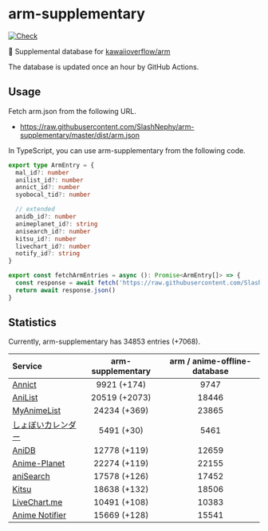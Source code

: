 # arm-supplementary

[![Check](https://github.com/SlashNephy/arm-supplementary/actions/workflows/check-node.yml/badge.svg)](https://github.com/SlashNephy/arm-supplementary/actions/workflows/check-node.yml)

💊 Supplemental database for [kawaiioverflow/arm](https://github.com/kawaiioverflow/arm)

The database is updated once an hour by GitHub Actions.

## Usage

Fetch arm.json from the following URL.

- https://raw.githubusercontent.com/SlashNephy/arm-supplementary/master/dist/arm.json

In TypeScript, you can use arm-supplementary from the following code.

```TypeScript
export type ArmEntry = {
  mal_id?: number
  anilist_id?: number
  annict_id?: number
  syobocal_tid?: number

  // extended
  anidb_id?: number
  animeplanet_id?: string
  anisearch_id?: number
  kitsu_id?: number
  livechart_id?: number
  notify_id?: string
}

export const fetchArmEntries = async (): Promise<ArmEntry[]> => {
  const response = await fetch('https://raw.githubusercontent.com/SlashNephy/arm-supplementary/master/dist/arm.json')
  return await response.json()
}
```

## Statistics

Currently, arm-supplementary has 34853 entries (+7068).

| Service                                     | arm-supplementary | arm / anime-offline-database |
| :------------------------------------------ | :---------------: | :--------------------------: |
| [Annict](https://annict.com)                |    9921 (+174)    |             9747             |
| [AniList](https://anilist.co)               |   20519 (+2073)   |            18446             |
| [MyAnimeList](https://myanimelist.net)      |   24234 (+369)    |            23865             |
| [しょぼいカレンダー](https://cal.syoboi.jp) |    5491 (+30)     |             5461             |
| [AniDB](https://anidb.net)                  |   12778 (+119)    |            12659             |
| [Anime-Planet](https://anime-planet.com)    |   22274 (+119)    |            22155             |
| [aniSearch](https://anisearch.com)          |   17578 (+126)    |            17452             |
| [Kitsu](https://kitsu.io)                   |   18638 (+132)    |            18506             |
| [LiveChart.me](https://livechart.me)        |   10491 (+108)    |            10383             |
| [Anime Notifier](https://notify.moe)        |   15669 (+128)    |            15541             |
